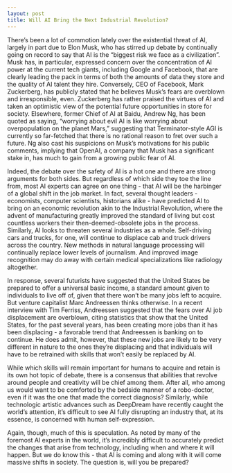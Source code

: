 ```yaml
---
layout: post
title: Will AI Bring the Next Industrial Revolution?
---
```


There’s been a lot of commotion lately over the existential threat of AI, largely in part due to Elon Musk, who has stirred up debate by continually going on record to say that AI is the “biggest risk we face as a civilization”. Musk has, in particular, expressed concern over the concentration of AI power at the current tech giants, including Google and Facebook, that are clearly leading the pack in terms of both the amounts of data they store and the quality of AI talent they hire. Conversely, CEO of Facebook, Mark Zuckerberg, has publicly stated that he believes Musk’s fears are overblown and irresponsible, even. Zuckerberg has rather praised the virtues of AI and taken an optimistic view of the potential future opportunities in store for society. Elsewhere, former Chief of AI at Baidu, Andrew Ng, has been quoted as saying, “worrying about evil AI is like worrying about overpopulation on the planet Mars,” suggesting that Terminator-style AGI is currently so far-fetched that there is no rational reason to fret over such a future. Ng also cast his suspicions on Musk’s motivations for his public comments, implying that OpenAI, a company that Musk has a significant stake in, has much to gain from a growing public fear of AI.

Indeed, the debate over the safety of AI is a hot one and there are strong arguments for both sides. But regardless of which side they toe the line from, most AI experts can agree on one thing - that AI will be the harbinger of a global shift in the job market. In fact, several thought leaders - economists, computer scientists, historians alike - have predicted AI to bring on an economic revolution akin to the Industrial Revolution, where the advent of manufacturing greatly improved the standard of living but cost countless workers their then-deemed-obsolete jobs in the process. Similarly, AI looks to threaten several industries as a whole. Self-driving cars and trucks, for one, will continue to displace cab and truck drivers across the country. New methods in natural language processing will continually replace lower levels of journalism. And improved image recognition may do away with certain medical specializations like radiology altogether.

In response, several futurists have suggested that the United States be prepared to offer a universal basic income, a standard amount given to individuals to live off of, given that there won’t be many jobs left to acquire. But venture capitalist Marc Andreessen thinks otherwise. In a recent interview with Tim Ferriss, Andreessen suggested that the fears over AI job displacement are overblown, citing statistics that show that the United States, for the past several years, has been creating more jobs than it has been displacing - a favorable trend that Andreessen is banking on to continue. He does admit, however, that these new jobs are likely to be very different in nature to the ones they’re displacing and that individuals will have to be retrained with skills that won’t easily be replaced by AI.

While which skills will remain important for humans to acquire and retain is its own hot topic of debate, there is a consensus that abilities that revolve around people and creativity will be chief among them. After all, who among us would want to be comforted by the bedside manner of a robo-doctor, even if it was the one that made the correct diagnosis? Similarly, while technologic artistic advances such as DeepDream have recently caught the world’s attention, it’s difficult to see AI fully disrupting an industry that, at its essence, is concerned with human self-expression. 

Again, though, much of this is speculation. As noted by many of the foremost AI experts in the world, it’s incredibly difficult to accurately predict the changes that arise from technology, including when and where it will happen. But we do know this - that AI is coming and along with it will come massive shifts in society. The question is, will you be prepared?
